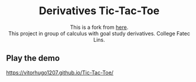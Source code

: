 <h1 align="center">Derivatives Tic-Tac-Toe</h1>

<p align="center">
  This is a fork from <a href="https://github.com/DenverCoder1/Tic-Tac-Toe" alt="fork">here</a>.<br> 
  This project in group of calculus with goal study derivatives. College Fatec Lins.
</p>

## Play the demo

https://vitorhugo1207.github.io/Tic-Tac-Toe/
